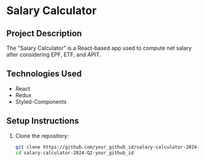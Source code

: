 # Salary Calculator

## Project Description
The "Salary Calculator" is a React-based app used to compute net salary after considering EPF, ETF, and APIT.

## Technologies Used
- React
- Redux
- Styled-Components

## Setup Instructions

1. Clone the repository:
   ```bash
   git clone https://github.com/your_github_id/salary-calculator-2024-Q2-your_github_id.git
   cd salary-calculator-2024-Q2-your_github_id


 
 
